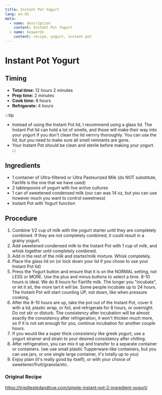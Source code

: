 ```yaml
---
title: Instant Pot Yogurt
lang: en-US
meta:
  - name: description
    content: Instant Pot Yogurt
  - name: keywords
    content: recipe, yogurt, instant pot
---
```


# Instant Pot Yogurt

## Timing
* **Total time:** 12 hours 2 minutes
* **Prep time:** 2 minutes
* **Cook time:** 8 hours
* **Refrigerate:** 4 hours

:::tip
* Instead of using the Instant Pot lid, I recommend using a glass lid. The Instant Pot lid can hold a lot of smells, and those will make their way into your yogurt if you don't clean the lid verrrry thoroughly. You can use the lid, but you need to make sure all smell remnants are gone.
* Your Instant Pot should be clean and sterile before making your yogurt.
:::

## Ingredients
* 1 container of Ultra-filtered or Ultra Pasteurized Milk (do NOT substitute, Fairlife is the one that we have used)
* 2 tablespoons of yogurt with live active cultures
* 1 can of sweetened condensed milk (our can was 14 oz, but you can use however much you want to control sweetness)
* Instant Pot with Yogurt function

## Procedure
1. Combine 1/2 cup of milk with the yogurt starter until they are completely combined. If they are not completely combined, it could result in a grainy yogurt.
2. Add sweetened condensed milk to the Instant Pot with 1 cup of milk, and whisk together until completely combined.
3. Add in the rest of the milk and starter/milk mixture. Whisk completely.
4. Place the glass lid on (or lock down your lid if you chose to use your Instant Pot lid)
5. Press the Yogurt button and ensure that it is on the NORMAL setting, not LESS or MORE. Use the plus and minus buttons to select a time. 8-10 hours is ideal. We do 8 hours for Fairlife milk. The longer you "incubate", or let it sit, the more tart it will be. Some people incubate up to 24 hours. The Instant Pot will start counting UP, not down, like when pressure cooking.
6. After the 8-10 hours are up, take the pot out of the Instant Pot, cover it with a lid, plastic wrap, or foil, and refrigerate for 8 hours, or overnight. Do not stir or disturb. The consistency after incubation will be almost exactly the consistency after refrigeration, it won't thicken much more, so if it is not set enough for you, continue incubation for another couple hours.
7. If you would like a super thick consistency like greek yogurt, use a yogurt strainer and strain to your desired consistency after chilling.
8. After refrigeration, you can mix it up and transfer to a separate container or containers. (we use small plastic Tupperware-like containers, but you can use jars, or one single large container, it's totally up to you)
9. Enjoy plain (it's really good by itself), or with your choice of sweetener/fruit/granola/etc.

### Original Recipe
https://triedtestedandtrue.com/simple-instant-pot-2-ingredient-yogurt/